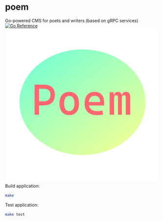 # poem
Go-powered CMS for poets and writers (based on gRPC services)
[![Go Reference](https://pkg.go.dev/badge/webimizer.dev/poem.svg)](https://pkg.go.dev/webimizer.dev/poem)
![Poem](web/assets/img/poem_logo.png "Poem")
Build application:
```sh
make
```

Test application:
```sh
make test
```
